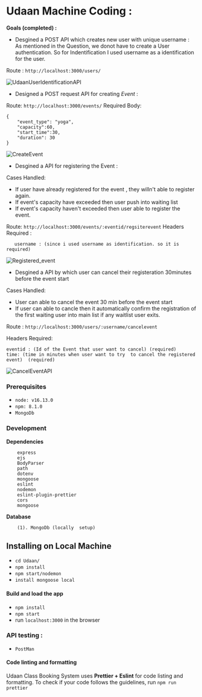 
# Udaan Machine Coding :
 
 
**Goals (completed) :**

* Desgined a  POST API which creates new user with unique username :
 As mentioned in the Question, we  donot have to create a User authentication. So for Indentification  I used username as a identification for the user.
 
 Route :   `http://localhost:3000/users/ `  

![UdaanUserIdentificationAPI](https://user-images.githubusercontent.com/64456168/141971060-7c04f680-121e-4085-bea4-ca378ad443f6.PNG)


* Designed a POST request API for creating *Event* :

Route: `http://localhost:3000/events/`
 Required Body:
```
{
	"event_type": "yoga",
	"capacity":60,
	"start_time":30,
	"duration": 30
}

```
![CreateEvent](https://user-images.githubusercontent.com/64456168/141974230-89206ac9-4463-4a06-ab2f-9d516b6309d1.PNG)

* Desgined a API for registering the Event :

Cases Handled:
* If user have already registered for the event , they willn't able to  register again.
* If event's capacity have exceeded then user push into waiting list
* If event's capacity haven't exceeded then user able to register the event.

Route: `http://localhost:3000/events/:eventid/regsiterevent`
Headers Required :
```
   username : (since i used username as identification. so it is required)
```

![Registered_event](https://user-images.githubusercontent.com/64456168/141973161-1795d6a5-0198-4b34-bf73-83013f7bd474.PNG)

* Desgined a API by which user can cancel their registeration 30minutes before the event start

Cases Handled:
 * User can able to cancel the event 30 min before the event start
 * If user can able to cancle then it automatically confirm the registration of  the first waiting user into main list if any waitlist user exits.
 
 Route : `http://localhost:3000/users/:username/cancelevent`

Headers Required:
```
eventid : (Id of the Event that user want to cancel) (required)
time: (time in minutes when user want to try  to cancel the registered  event)  (required)

```

![CancelEventAPI](https://user-images.githubusercontent.com/64456168/141975709-d63688b7-c8b2-46e4-8b07-80d0ca68da66.PNG)

### Prerequisites

* `node: v16.13.0`
* `npm: 8.1.0`
* `MongoDb`

### Development

   **Dependencies**
   
   
        express
        ejs
        BodyParser
        path
        dotenv
        mongoose
        eslint
        nodemon
        eslint-plugin-prettier
        cors
        mongoose
        
        
      
   **Database**
   
        (1). MongoDb (locally  setup)
        
        
        
## Installing on Local Machine

* `cd Udaan/`
* `npm install`
* `npm start/nodemon`
* `install mongoose local`

#### Build and load the app
* `npm install`
* `npm start`
* run `localhost:3000` in the browser 

### API testing :
* `PostMan`

#### Code linting and formatting
Udaan Class Booking System uses **Prettier + Eslint** for code listing and formatting. To check if your code follows the guidelines, run `npm run prettier`

